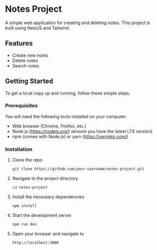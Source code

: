 # Notes Project

A simple web application for creating and deleting notes. This project is built using NextJS and Tailwind.

## Features

- Create new notes
- Delete notes
- Search notes

## Getting Started

To get a local copy up and running, follow these simple steps.

### Prerequisites

You will need the following tools installed on your computer:

- Web browser (Chrome, Firefox, etc.)
- Node.js (https://nodejs.org/) (ensure you have the latest LTS version)
- npm (comes with Node.js) or yarn (https://yarnpkg.com/)

### Installation

1. Clone the repo

   ```sh
   git clone https://github.com/your-username/notes-project.git

2. Navigate to the project directory

   ```sh
   cd notes-project

3. Install the necessary dependencies

   ```sh
   npm install

4. Start the development server

   ```sh
   npm run dev

5. Open your browser and navigate to

   ```sh
   http://localhost:3000
